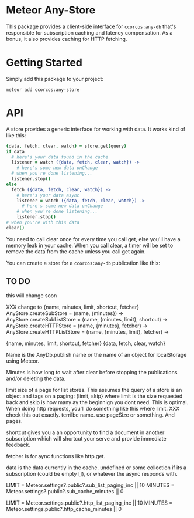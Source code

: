 # Meteor Any-Store

This package provides a client-side interface for `ccorcos:any-db` that's responsible for subscription caching and latency compensation. As a bonus, it also provides caching for HTTP fetching.

# Getting Started

Simply add this package to your project:

    meteor add ccorcos:any-store

# API

A store provides a generic interface for working with data. It works kind of like this:

```coffee
{data, fetch, clear, watch} = store.get(query)
if data
  # here's your data found in the cache
  listener = watch ({data, fetch, clear, watch}) ->
    # here's some new data onChange
  # when you're done listening...
  listener.stop()
else
  fetch ({data, fetch, clear, watch}) ->
    # here's your data async
    listener = watch ({data, fetch, clear, watch}) ->
      # here's some new data onChange
    # when you're done listening...
    listener.stop()
# when you're with this data
clear()
```

You need to call clear once for every time you call get, else you'll have a memory leak in your cache. When you call clear, a timer will be set to remove the data from the cache unless you call get again.

You can create a store for a `ccorcos:any-db` publication like this:

## TO DO

this will change soon

XXX change to {name, minutes, limit, shortcut, fetcher}
AnyStore.createSubStore = (name, {minutes}) ->
AnyStore.createSubListStore = (name, {minutes, limit}, shortcut) ->
AnyStore.createHTTPStore = (name, {minutes}, fetcher) ->
AnyStore.createHTTPListStore = (name, {minutes, limit}, fetcher) ->


{name, minutes, limit, shortcut, fetcher}
{data, fetch, clear, watch}

Name is the AnyDb.publish name or the name of an object for localStorage using Meteor.

Minutes is how long to wait after clear before stopping the publications and/or deleting the data.

limit size of a page for list stores. This assumes the query of a store is an object and tags on a paging: {limit, skip} where limit is the size requested back and skip is  how many ay the beginnign you dont need. This is optimal. When doing http requests, you'll do something like this where limit.
XXX check this out exactly. terrilbe name. use pageSize or something. And pages.

shortcut gives you a an opportunity to find a document in another subscription which will shortcut your serve and provide immediate feedback.

fetcher is for aync functions like http.get.

data is the data currently in the cache. undefined or some collection if its a subscription (could be empty []), or whatever the async responds with.






LIMIT = Meteor.settings?.public?.sub_list_paging_inc || 10
MINUTES = Meteor.settings?.public?.sub_cache_minutes || 0

LIMIT = Meteor.settings.public?.http_list_paging_inc || 10
MINUTES = Meteor.settings.public?.http_cache_minutes || 0
